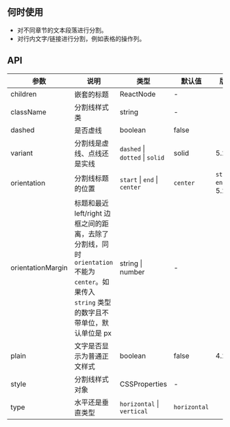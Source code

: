 ## 何时使用
- 对不同章节的文本段落进行分割。
- 对行内文字/链接进行分割，例如表格的操作列。

## API
| 参数 | 说明 | 类型 | 默认值 | 版本 |
| --- | --- | --- | --- | --- |
| children | 嵌套的标题 | ReactNode | - |  |
| className | 分割线样式类 | string | - |  |
| dashed | 是否虚线 | boolean | false |  |
| variant | 分割线是虚线、点线还是实线 | `dashed` \| `dotted` \| `solid` | solid | 5.20.0 |
| orientation | 分割线标题的位置 | `start` \| `end` \| `center` | `center` | `start` `end`: 5.24.0 |
| orientationMargin | 标题和最近 left/right 边框之间的距离，去除了分割线，同时 `orientation` 不能为 `center`。如果传入 `string` 类型的数字且不带单位，默认单位是 px | string \| number | - |  |
| plain | 文字是否显示为普通正文样式 | boolean | false | 4.2.0 |
| style | 分割线样式对象 | CSSProperties | - |  |
| type | 水平还是垂直类型 | `horizontal` \| `vertical` | `horizontal` |  |

